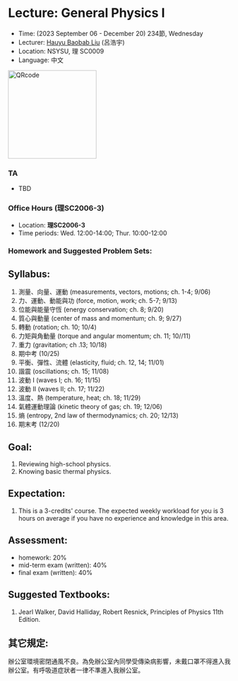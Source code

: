 # Lecture: General Physics I
* Time: (2023 September 06 - December 20) 234節, Wednesday
* Lecturer: [Hauyu Baobab Liu](https://baobabyoo.github.io/) (呂浩宇)
* Location: NSYSU, 理 SC0009
* Language: 中文

<img src="./images/Lecture_GeneralPhysics_2023Feb_QR.png" alt="QRcode" width="200px"/>

### TA
- TBD
  
### Office Hours (理SC2006-3)
- Location: **理SC2006-3**
- Time periods: Wed. 12:00-14:00; Thur. 10:00-12:00

### Homework and Suggested Problem Sets:

## Syllabus:
1.	測量、向量、運動 (measurements, vectors, motions; ch. 1-4; 9/06)
2.	力、運動、動能與功 (force, motion, work; ch. 5-7; 9/13)
3.	位能與能量守恆 (energy conservation; ch. 8; 9/20)
4.	質心與動量 (center of mass and momentum; ch. 9; 9/27)
5.	轉動 (rotation; ch. 10; 10/4)
6.	力矩與角動量 (torque and angular momentum; ch. 11; 10//11)
7.	重力 (gravitation; ch .13; 10/18)
8.	期中考 (10/25)
9.	平衡、彈性、流體 (elasticity, fluid; ch. 12, 14; 11/01)
10.	諧震 (oscillations; ch. 15; 11/08)
11.	波動 I (waves I; ch. 16; 11/15)
12.	波動 II (waves II; ch. 17; 11/22)
13.	溫度、熱 (temperature, heat; ch. 18; 11/29)
14.	氣體運動理論 (kinetic theory of gas; ch. 19; 12/06)
15.	熵 (entropy, 2nd law of thermodynamics; ch. 20; 12/13) 
16.	期末考 (12/20)

## Goal:
1. Reviewing high-school physics.
2. Knowing basic thermal physics.

## Expectation:
1. This is a 3-credits' course. The expected weekly workload for you is 3 hours on average if you have no experience and knowledge in this area.

## Assessment:
- homework: 20%
- mid-term exam (written): 40%
- final exam (written): 40%

## Suggested Textbooks:
1. Jearl Walker, David Halliday, Robert Resnick, Principles of Physics 11th Edition.

## 其它規定:
辦公室環境密閉通風不良。為免辦公室內同學受傳染病影響，未戴口罩不得進入我辦公室。有呼吸道症狀者一律不準進入我辦公室。
